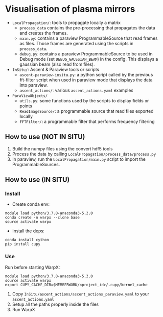 # Visualisation of plasma mirrors

- `LocalPropagation/`: tools to propagate locally a matrix
  - `process_data` contains the pre-processing that propagates the data and creates the frames.
  - `main.py`: contains a paraview ProgrammableSource that read frames as files. Those frames
    are generated using the scripts in `process_data`.
  - `debug.py`: contains a paraview ProgrammableSource to be used in Debug mode (set `DEBUG_GAUSSIAN_BEAM`)
    in the config. This displays a gaussian beam (also read from files).
- `InSitu/`: Ascent & Paraview tools or scripts
  - `ascent-paraview-insitu.py`: a python script called by the previous fft-filter script when used in paraview mode
    that displays the data into paraview.
  - `ascent_actions/`: various `ascent_actions.yaml` examples
- `ParaViewObjects/`
  - `utils.py`: some functions used by the scripts to display fields or points
  - `ReadImageSource/`: a programmable source that read files exported locally
  - `FFTFilter/`: a programmable filter that performs frequency filtering

## How to use (NOT IN SITU)

1. Build the numpy files using the convert hdf5 tools
2. Process the data by calling `LocalPropagation/process_data/process.py`
3. In paraview, run the `LocalPropagation/main.py` script to import the ProgrammableSources.

## How to use (IN SITU)

### Install

- Create conda env:

```console
module load python/3.7.0-anaconda3-5.3.0
conda create -n warpx --clone base
source activate warpx
```

- Install the deps:

```
conda install cython
pip install cupy
```

### Use

Run before starting WarpX:

```
module load python/3.7.0-anaconda3-5.3.0
source activate warpx
export CUPY_CACHE_DIR=$MEMBERWORK/<project_id>/.cupy/kernel_cache
```

1. Copy `InSitu/ascent_actions/ascent_actions_paraview.yaml` to your `ascent_actions.yaml`
2. Setup all the paths properly inside the files
3. Run WarpX
